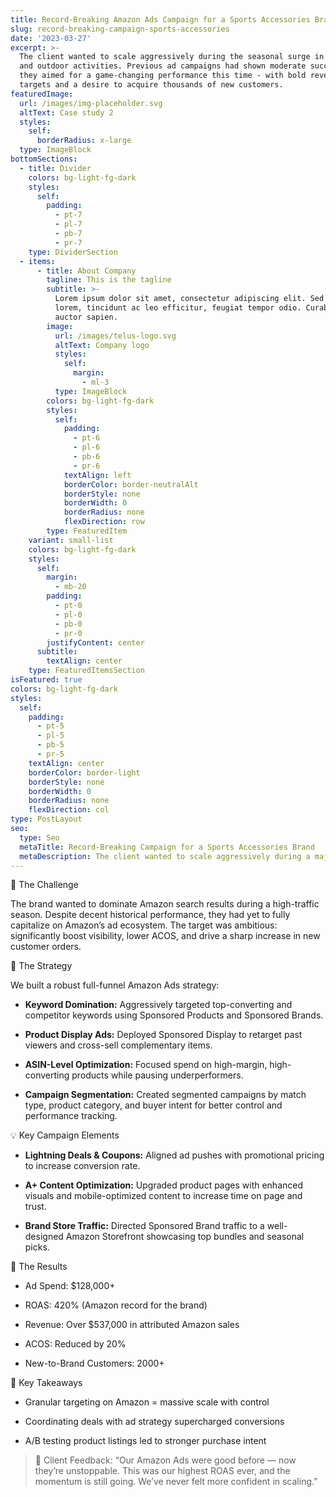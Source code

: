 ```yaml
---
title: Record-Breaking Amazon Ads Campaign for a Sports Accessories Brand
slug: record-breaking-campaign-sports-accessories
date: '2023-03-27'
excerpt: >-
  The client wanted to scale aggressively during the seasonal surge in sports
  and outdoor activities. Previous ad campaigns had shown moderate success, but
  they aimed for a game-changing performance this time - with bold revenue
  targets and a desire to acquire thousands of new customers.
featuredImage:
  url: /images/img-placeholder.svg
  altText: Case study 2
  styles:
    self:
      borderRadius: x-large
  type: ImageBlock
bottomSections:
  - title: Divider
    colors: bg-light-fg-dark
    styles:
      self:
        padding:
          - pt-7
          - pl-7
          - pb-7
          - pr-7
    type: DividerSection
  - items:
      - title: About Company
        tagline: This is the tagline
        subtitle: >-
          Lorem ipsum dolor sit amet, consectetur adipiscing elit. Sed ante
          lorem, tincidunt ac leo efficitur, feugiat tempor odio. Curabitur at
          auctor sapien.
        image:
          url: /images/telus-logo.svg
          altText: Company logo
          styles:
            self:
              margin:
                - ml-3
          type: ImageBlock
        colors: bg-light-fg-dark
        styles:
          self:
            padding:
              - pt-6
              - pl-6
              - pb-6
              - pr-6
            textAlign: left
            borderColor: border-neutralAlt
            borderStyle: none
            borderWidth: 0
            borderRadius: none
            flexDirection: row
        type: FeaturedItem
    variant: small-list
    colors: bg-light-fg-dark
    styles:
      self:
        margin:
          - mb-20
        padding:
          - pt-0
          - pl-0
          - pb-0
          - pr-0
        justifyContent: center
      subtitle:
        textAlign: center
    type: FeaturedItemsSection
isFeatured: true
colors: bg-light-fg-dark
styles:
  self:
    padding:
      - pt-5
      - pl-5
      - pb-5
      - pr-5
    textAlign: center
    borderColor: border-light
    borderStyle: none
    borderWidth: 0
    borderRadius: none
    flexDirection: col
type: PostLayout
seo:
  type: Seo
  metaTitle: Record-Breaking Campaign for a Sports Accessories Brand
  metaDescription: The client wanted to scale aggressively during a major sports season.
---
```

🧠 The Challenge

The brand wanted to dominate Amazon search results during a high-traffic season. Despite decent historical performance, they had yet to fully capitalize on Amazon’s ad ecosystem. The target was ambitious: significantly boost visibility, lower ACOS, and drive a sharp increase in new customer orders.



🎯 The Strategy

We built a robust full-funnel Amazon Ads strategy:

*   **Keyword Domination:** Aggressively targeted top-converting and competitor keywords using Sponsored Products and Sponsored Brands.

*   **Product Display Ads:** Deployed Sponsored Display to retarget past viewers and cross-sell complementary items.

*   **ASIN-Level Optimization:** Focused spend on high-margin, high-converting products while pausing underperformers.

*   **Campaign Segmentation:** Created segmented campaigns by match type, product category, and buyer intent for better control and performance tracking.



💡 Key Campaign Elements

*   **Lightning Deals & Coupons:** Aligned ad pushes with promotional pricing to increase conversion rate.

*   **A+ Content Optimization:** Upgraded product pages with enhanced visuals and mobile-optimized content to increase time on page and trust.

*   **Brand Store Traffic:** Directed Sponsored Brand traffic to a well-designed Amazon Storefront showcasing top bundles and seasonal picks.



🚀 The Results

*   Ad Spend: $128,000+

*   ROAS: 420% (Amazon record for the brand)

*   Revenue: Over $537,000 in attributed Amazon sales

*   ACOS: Reduced by 20%

*   New-to-Brand Customers: 2000+



📌 Key Takeaways

*   Granular targeting on Amazon = massive scale with control

*   Coordinating deals with ad strategy supercharged conversions

*   A/B testing product listings led to stronger purchase intent



> 💬 Client Feedback:
> “Our Amazon Ads were good before — now they’re unstoppable. This was our highest ROAS ever, and the momentum is still going. We’ve never felt more confident in scaling.”

